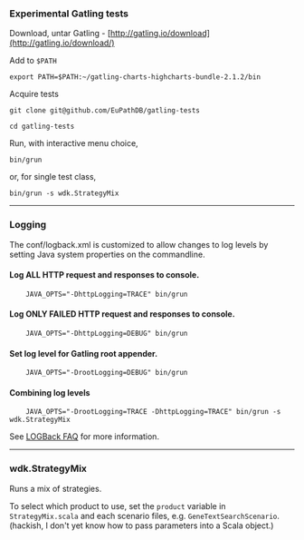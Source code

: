 
### Experimental Gatling tests

Download, untar Gatling - [http://gatling.io/download](http://gatling.io/download/)

Add to `$PATH`

    export PATH=$PATH:~/gatling-charts-highcharts-bundle-2.1.2/bin

Acquire tests

    git clone git@github.com/EuPathDB/gatling-tests

    cd gatling-tests
    
Run, with interactive menu choice,

    bin/grun

or, for single test class,

    bin/grun -s wdk.StrategyMix 
    
    
----

### Logging

The conf/logback.xml is customized to allow changes to log levels by setting
Java system properties on the commandline.

#### Log ALL HTTP request and responses to console.

        JAVA_OPTS="-DhttpLogging=TRACE" bin/grun

#### Log  ONLY FAILED HTTP request and responses to console.

        JAVA_OPTS="-DhttpLogging=DEBUG" bin/grun

#### Set log level for Gatling root appender.

        JAVA_OPTS="-DrootLogging=DEBUG" bin/grun

#### Combining log levels

        JAVA_OPTS="-DrootLogging=TRACE -DhttpLogging=TRACE" bin/grun -s wdk.StrategyMix 

See
[LOGBack FAQ](http://logback.qos.ch/faq.html#overrideFromCL) for more 
information.

----

### wdk.StrategyMix

Runs a mix of strategies.

To select which product to use, set the `product` variable in `StrategyMix.scala` and each scenario files, 
e.g. `GeneTextSearchScenario`. (hackish, I don't yet know how to pass parameters
into a Scala object.)


